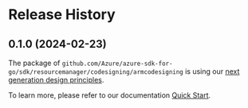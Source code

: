 # Release History

## 0.1.0 (2024-02-23)

The package of `github.com/Azure/azure-sdk-for-go/sdk/resourcemanager/codesigning/armcodesigning` is using our [next generation design principles](https://azure.github.io/azure-sdk/general_introduction.html).

To learn more, please refer to our documentation [Quick Start](https://aka.ms/azsdk/go/mgmt).